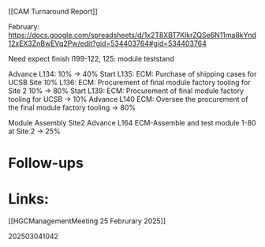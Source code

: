 [[CAM Turnaround Report]]


February:  
https://docs.google.com/spreadsheets/d/1x2T8XBT7KlkrZQSe6N11ma8kYnd12xEX3ZnBwEVq2Pw/edit?gid=534403764#gid=534403764


Need expect finish 
l199-122, 125:  module teststand 


Advance L134: 10% -> 40%
Start L135: ECM: Purchase of shipping cases for UCSB Site 10%
L136: ECM: Procurement of final module factory tooling for Site 2 10% -> 80%
Start L139: ECM: Procurement of final module factory tooling for UCSB -> 10%
Advance L140 ECM: Oversee the procurement of the final module factory tooling -> 80%


Module Assembly Site2
Advance L164 ECM-Assemble and test module 1-80 at Site 2 -> 25%

# Follow-ups


# Links: 
[[HGCManagementMeeting 25 Februrary 2025]]


202503041042
